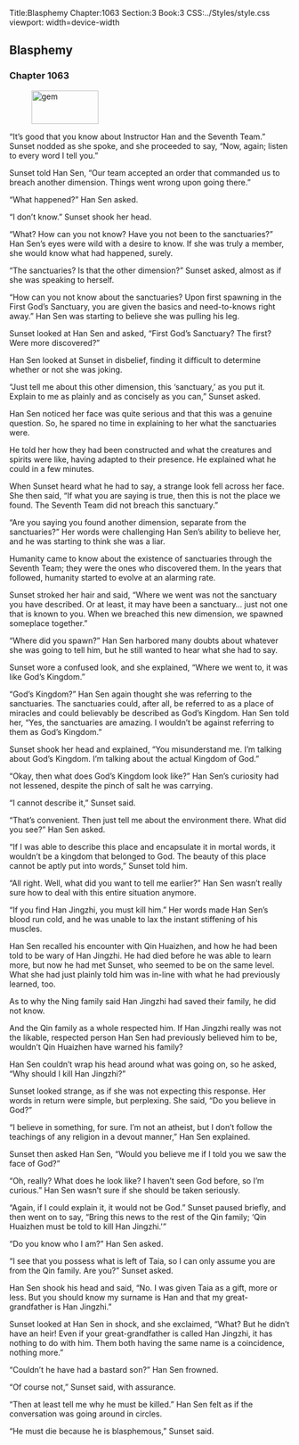 Title:Blasphemy 
Chapter:1063 
Section:3 
Book:3 
CSS:../Styles/style.css 
viewport: width=device-width
  
## Blasphemy
### Chapter 1063 
<figure>
	<img src="../Images/gem.gif" alt="gem" id="gem" width="120" height="60" />
</figure>
  

  
  “It’s good that you know about Instructor Han and the Seventh Team.” Sunset nodded as she spoke, and she proceeded to say, “Now, again; listen to every word I tell you.”

Sunset told Han Sen, “Our team accepted an order that commanded us to breach another dimension. Things went wrong upon going there.”

“What happened?” Han Sen asked.

“I don’t know.” Sunset shook her head.

“What? How can you not know? Have you not been to the sanctuaries?” Han Sen’s eyes were wild with a desire to know. If she was truly a member, she would know what had happened, surely.

“The sanctuaries? Is that the other dimension?” Sunset asked, almost as if she was speaking to herself.

“How can you not know about the sanctuaries? Upon first spawning in the First God’s Sanctuary, you are given the basics and need-to-knows right away.” Han Sen was starting to believe she was pulling his leg.

Sunset looked at Han Sen and asked, “First God’s Sanctuary? The first? Were more discovered?”

Han Sen looked at Sunset in disbelief, finding it difficult to determine whether or not she was joking.

“Just tell me about this other dimension, this ‘sanctuary,’ as you put it. Explain to me as plainly and as concisely as you can,” Sunset asked.

Han Sen noticed her face was quite serious and that this was a genuine question. So, he spared no time in explaining to her what the sanctuaries were.

He told her how they had been constructed and what the creatures and spirits were like, having adapted to their presence. He explained what he could in a few minutes.

When Sunset heard what he had to say, a strange look fell across her face. She then said, “If what you are saying is true, then this is not the place we found. The Seventh Team did not breach this sanctuary.”

“Are you saying you found another dimension, separate from the sanctuaries?” Her words were challenging Han Sen’s ability to believe her, and he was starting to think she was a liar.

Humanity came to know about the existence of sanctuaries through the Seventh Team; they were the ones who discovered them. In the years that followed, humanity started to evolve at an alarming rate.

Sunset stroked her hair and said, “Where we went was not the sanctuary you have described. Or at least, it may have been a sanctuary… just not one that is known to you. When we breached this new dimension, we spawned someplace together.”

“Where did you spawn?” Han Sen harbored many doubts about whatever she was going to tell him, but he still wanted to hear what she had to say.

Sunset wore a confused look, and she explained, “Where we went to, it was like God’s Kingdom.”

“God’s Kingdom?” Han Sen again thought she was referring to the sanctuaries. The sanctuaries could, after all, be referred to as a place of miracles and could believably be described as God’s Kingdom. Han Sen told her, “Yes, the sanctuaries are amazing. I wouldn’t be against referring to them as God’s Kingdom.”

Sunset shook her head and explained, “You misunderstand me. I’m talking about God’s Kingdom. I’m talking about the actual Kingdom of God.”

“Okay, then what does God’s Kingdom look like?” Han Sen’s curiosity had not lessened, despite the pinch of salt he was carrying.

“I cannot describe it,” Sunset said.

“That’s convenient. Then just tell me about the environment there. What did you see?” Han Sen asked.

“If I was able to describe this place and encapsulate it in mortal words, it wouldn’t be a kingdom that belonged to God. The beauty of this place cannot be aptly put into words,” Sunset told him.

“All right. Well, what did you want to tell me earlier?” Han Sen wasn’t really sure how to deal with this entire situation anymore.

“If you find Han Jingzhi, you must kill him.” Her words made Han Sen’s blood run cold, and he was unable to lax the instant stiffening of his muscles.

Han Sen recalled his encounter with Qin Huaizhen, and how he had been told to be wary of Han Jingzhi. He had died before he was able to learn more, but now he had met Sunset, who seemed to be on the same level. What she had just plainly told him was in-line with what he had previously learned, too.

As to why the Ning family said Han Jingzhi had saved their family, he did not know.

And the Qin family as a whole respected him. If Han Jingzhi really was not the likable, respected person Han Sen had previously believed him to be, wouldn’t Qin Huaizhen have warned his family?

Han Sen couldn’t wrap his head around what was going on, so he asked, “Why should I kill Han Jingzhi?”

Sunset looked strange, as if she was not expecting this response. Her words in return were simple, but perplexing. She said, “Do you believe in God?”

“I believe in something, for sure. I’m not an atheist, but I don’t follow the teachings of any religion in a devout manner,” Han Sen explained.

Sunset then asked Han Sen, “Would you believe me if I told you we saw the face of God?”

“Oh, really? What does he look like? I haven’t seen God before, so I’m curious.” Han Sen wasn’t sure if she should be taken seriously.

“Again, if I could explain it, it would not be God.” Sunset paused briefly, and then went on to say, “Bring this news to the rest of the Qin family; ‘Qin Huaizhen must be told to kill Han Jingzhi.'”

“Do you know who I am?” Han Sen asked.

“I see that you possess what is left of Taia, so I can only assume you are from the Qin family. Are you?” Sunset asked.

Han Sen shook his head and said, “No. I was given Taia as a gift, more or less. But you should know my surname is Han and that my great-grandfather is Han Jingzhi.”

Sunset looked at Han Sen in shock, and she exclaimed, “What? But he didn’t have an heir! Even if your great-grandfather is called Han Jingzhi, it has nothing to do with him. Them both having the same name is a coincidence, nothing more.”

“Couldn’t he have had a bastard son?” Han Sen frowned.

“Of course not,” Sunset said, with assurance.

“Then at least tell me why he must be killed.” Han Sen felt as if the conversation was going around in circles.

“He must die because he is blasphemous,” Sunset said.
